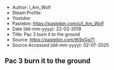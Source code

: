 - Author: I_Am_Wolf
- Steam Profile: 
- Youtube: 
- Pastebin: https://pastebin.com/u/I_Am_Wolf
- Date (dd-mm-yyyy): 22-02-2019
- Title: Pac 3 burn it to the ground
- Source: https://pastebin.com/tK9xGg71
- Source Accessed (dd-mm-yyyy): 02-07-2025

## Pac 3 burn it to the ground
